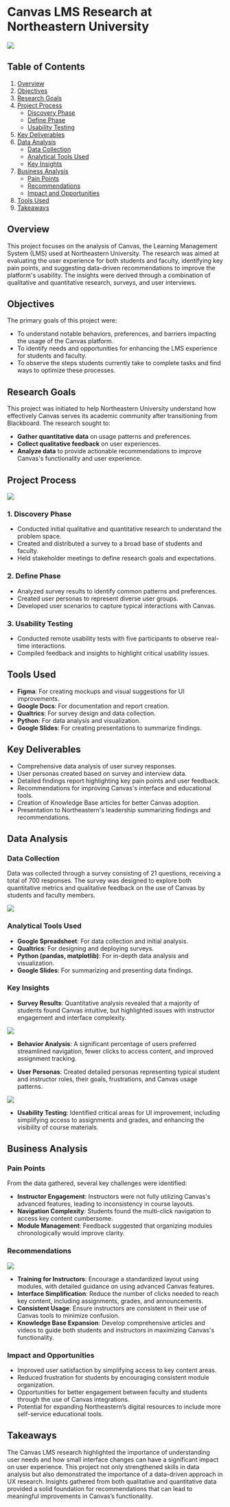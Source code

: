 # Canvas LMS Research at Northeastern University

![](https://github.com/aravindp2024/Canvas_LMS_Analysis_Project/blob/main/Canvas%20LMS.png)

## Table of Contents
1. [Overview](#overview)
2. [Objectives](#objectives)
3. [Research Goals](#research-goals)
4. [Project Process](#project-process)
    - [Discovery Phase](#1-discovery-phase)
    - [Define Phase](#2-define-phase)
    - [Usability Testing](#3-usability-testing)
5. [Key Deliverables](#key-deliverables)
6. [Data Analysis](#data-analysis)
    - [Data Collection](#data-collection)
    - [Analytical Tools Used](#analytical-tools-used)
    - [Key Insights](#key-insights)
7. [Business Analysis](#business-analysis)
    - [Pain Points](#pain-points)
    - [Recommendations](#recommendations)
    - [Impact and Opportunities](#impact-and-opportunities)
8. [Tools Used](#tools-used)
9. [Takeaways](#takeaways)

## Overview
This project focuses on the analysis of Canvas, the Learning Management System (LMS) used at Northeastern University. The research was aimed at evaluating the user experience for both students and faculty, identifying key pain points, and suggesting data-driven recommendations to improve the platform's usability. The insights were derived through a combination of qualitative and quantitative research, surveys, and user interviews.

## Objectives
The primary goals of this project were:
- To understand notable behaviors, preferences, and barriers impacting the usage of the Canvas platform.
- To identify needs and opportunities for enhancing the LMS experience for students and faculty.
- To observe the steps students currently take to complete tasks and find ways to optimize these processes.

## Research Goals
This project was initiated to help Northeastern University understand how effectively Canvas serves its academic community after transitioning from Blackboard. The research sought to:
- **Gather quantitative data** on usage patterns and preferences.
- **Collect qualitative feedback** on user experiences.
- **Analyze data** to provide actionable recommendations to improve Canvas's functionality and user experience.


## Project Process

![](https://github.com/aravindp2024/Canvas_LMS_Analysis_Project/blob/main/Process/Design_Process.png)


### 1. Discovery Phase
- Conducted initial qualitative and quantitative research to understand the problem space.
- Created and distributed a survey to a broad base of students and faculty.
- Held stakeholder meetings to define research goals and expectations.

### 2. Define Phase
- Analyzed survey results to identify common patterns and preferences.
- Created user personas to represent diverse user groups.
- Developed user scenarios to capture typical interactions with Canvas.

### 3. Usability Testing
- Conducted remote usability tests with five participants to observe real-time interactions.
- Compiled feedback and insights to highlight critical usability issues.

## Tools Used
- **Figma**: For creating mockups and visual suggestions for UI improvements.
- **Google Docs**: For documentation and report creation.
- **Qualtrics**: For survey design and data collection.
- **Python**: For data analysis and visualization.
- **Google Slides**: For creating presentations to summarize findings.



## Key Deliverables

- Comprehensive data analysis of user survey responses.
- User personas created based on survey and interview data.
- Detailed findings report highlighting key pain points and user feedback.
- Recommendations for improving Canvas's interface and educational tools.
- Creation of Knowledge Base articles for better Canvas adoption.
- Presentation to Northeastern's leadership summarizing findings and recommendations.

## Data Analysis

### Data Collection
Data was collected through a survey consisting of 21 questions, receiving a total of 700 responses. The survey was designed to explore both quantitative metrics and qualitative feedback on the use of Canvas by students and faculty members.

![](https://github.com/aravindp2024/Canvas_LMS_Analysis_Project/blob/main/Data/Survey.jpg)

### Analytical Tools Used

- **Google Spreadsheet**: For data collection and initial analysis.
- **Qualtrics**: For designing and deploying surveys.
- **Python (pandas, matplotlib)**: For in-depth data analysis and visualization.
- **Google Slides**: For summarizing and presenting data findings.

### Key Insights
- **Survey Results**: Quantitative analysis revealed that a majority of students found Canvas intuitive, but highlighted issues with instructor engagement and interface complexity.

![](https://github.com/aravindp2024/Canvas_LMS_Analysis_Project/blob/main/Analysis/Survey_Results.png)

- **Behavior Analysis**: A significant percentage of users preferred streamlined navigation, fewer clicks to access content, and improved assignment tracking.
  
- **User Personas**: Created detailed personas representing typical student and instructor roles, their goals, frustrations, and Canvas usage patterns.

![](https://github.com/aravindp2024/Canvas_LMS_Analysis_Project/blob/main/Data/User_Persona.png)
  
- **Usability Testing**: Identified critical areas for UI improvement, including simplifying access to assignments and grades, and enhancing the visibility of course materials.

## Business Analysis

### Pain Points
From the data gathered, several key challenges were identified:

- **Instructor Engagement**: Instructors were not fully utilizing Canvas's advanced features, leading to inconsistency in course layouts.
- **Navigation Complexity**: Students found the multi-click navigation to access key content cumbersome.
- **Module Management**: Feedback suggested that organizing modules chronologically would improve clarity.

### Recommendations

![](https://github.com/aravindp2024/Canvas_LMS_Analysis_Project/blob/main/Recomendations/Recomendations.png)

- **Training for Instructors**: Encourage a standardized layout using modules, with detailed guidance on using advanced Canvas features.
- **Interface Simplification**: Reduce the number of clicks needed to reach key content, including assignments, grades, and announcements.
- **Consistent Usage**: Ensure instructors are consistent in their use of Canvas tools to minimize confusion.
- **Knowledge Base Expansion**: Develop comprehensive articles and videos to guide both students and instructors in maximizing Canvas's functionality.

### Impact and Opportunities

- Improved user satisfaction by simplifying access to key content areas.
- Reduced frustration for students by encouraging consistent module organization.
- Opportunities for better engagement between faculty and students through the use of Canvas integrations.
- Potential for expanding Northeastern’s digital resources to include more self-service educational tools.

## Takeaways
The Canvas LMS research highlighted the importance of understanding user needs and how small interface changes can have a significant impact on user experience. This project not only strengthened skills in data analysis but also demonstrated the importance of a data-driven approach in UX research. Insights gathered from both qualitative and quantitative data provided a solid foundation for recommendations that can lead to meaningful improvements in Canvas’s functionality.

